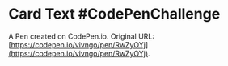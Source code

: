 # Card Text #CodePenChallenge

A Pen created on CodePen.io. Original URL: [https://codepen.io/vivngo/pen/RwZyOYj](https://codepen.io/vivngo/pen/RwZyOYj).

